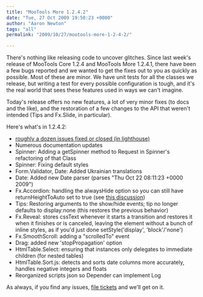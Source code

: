 ```yaml
---
title: "MooTools More 1.2.4.2"
date: "Tue, 27 Oct 2009 19:50:23 +0000"
author: "Aaron Newton"
tags: "all"
permalink: "2009/10/27/mootools-more-1-2-4-2/"

---
```

There's nothing like releasing code to uncover glitches. Since last week's release of MooTools Core 1.2.4 and MooTools More 1.2.4.1, there have been a few bugs reported and we wanted to get the fixes out to you as quickly as possible. Most of these are minor. We have unit tests for all the classes we release, but writing a test for every possible configuration is tough, and it's the real world that sees these features used in ways we can't imagine.

Today's release offers no new features, a lot of very minor fixes (to docs and the like), and the restoration of a few changes to the API that weren't intended (Tips and Fx.Slide, in particular).

<!--more-->

Here's what's in 1.2.4.2:

* [roughly a dozen issues fixed or closed (in lighthouse)](https://mootools.lighthouseapp.com/projects/24057-mootoolsmore/tickets?q=milestone%3A1.2.4.1)
* Numerous documentation updates
* Spinner: Adding a getSpinner method to Request in Spinner's refactoring of that Class
* Spinner: Fixing default styles
* Form.Validator, Date: Added Ukrainian translations
* Date: Added new Date parser (parses "Thu Oct 22 08:11:23 +0000 2009")
* Fx.Accordion: handling the alwaysHide option so you can still have returnHeightToAuto set to true (see [this discussion](http://groups.google.com/group/mootools-users/browse_thread/thread/27004d2d0dc227c2u))
* Tips: Restoring arguments to the show/hide events; tip no longer defaults to display:none (this restores the previous behavior)
* Fx.Reveal: stores cssText whenever it starts a transition and restores it when it finishes or is canceled, leaving the element without a bunch of inline styles, as if you'd just done setStyle('display', 'block'/'none')
* Fx.SmoothScroll: adding a "scrolledTo" event
* Drag: added new 'stopPropagation' option
* HtmlTable.Select: ensuring that instances only delegates to immediate children (for nested tables)
* HtmlTable.Sort.js: detects and sorts date columns more accurately, handles negative integers and floats
* Reorganized scripts json so Depender can implement Log

As always, if you find any issues, [file tickets](https://mootools.lighthouseapp.com/projects/24057-mootoolsmore) and we'll get on it.